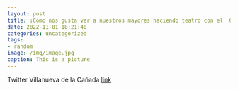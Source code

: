 ```yaml
---
layout: post
title: ¡Cómo nos gusta ver a nuestros mayores haciendo teatro con el  Grupo Talía! ¡Qué humor tienen! 👏👏VillanuevaDeLaCañada Muerto...
date: 2022-11-01 18:21:40
categories: uncategorized
tags:
- random
image: /img/image.jpg
caption: This is a picture
---
```

Twitter Villanueva de la Cañada [link](https://twitter.com/AytoVDLCanada/status/1587170156085649410)
